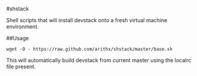 #shstack

Shell scripts that will install devstack onto a fresh virtual machine environment.

##Usage
```
wget -O - https://raw.github.com/arithx/shstack/master/base.sh
```

This will automatically build devstack from current master using the localrc file present.
